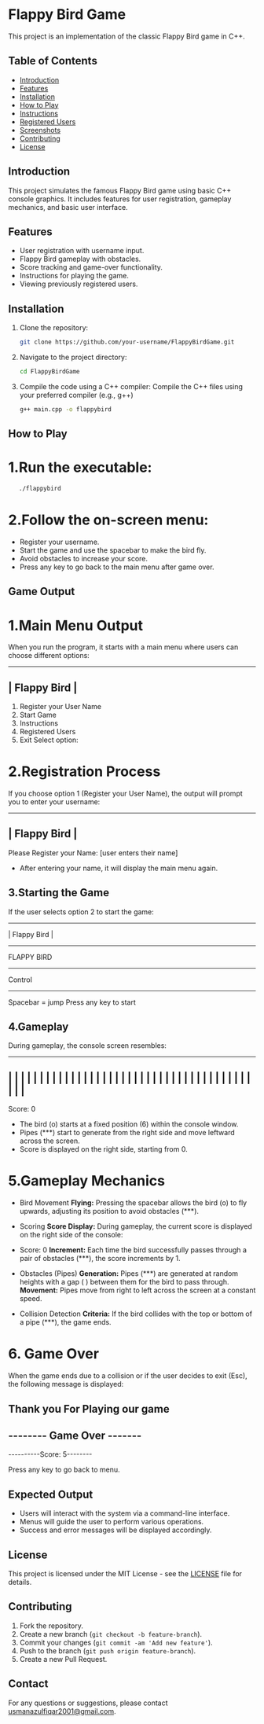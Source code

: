 # Flappy Bird Game
This project is an implementation of the classic Flappy Bird game in C++.

## Table of Contents
- [Introduction](#introduction)
- [Features](#features)
- [Installation](#installation)
- [How to Play](#how-to-play)
- [Instructions](#instructions)
- [Registered Users](#registered-users)
- [Screenshots](#screenshots)
- [Contributing](#contributing)
- [License](#license)

## Introduction
This project simulates the famous Flappy Bird game using basic C++ console graphics. It includes features for user registration, gameplay mechanics, and basic user interface.

## Features
- User registration with username input.
- Flappy Bird gameplay with obstacles.
- Score tracking and game-over functionality.
- Instructions for playing the game.
- Viewing previously registered users.


## Installation
1. Clone the repository:
    ```sh
    git clone https://github.com/your-username/FlappyBirdGame.git
    ```
2. Navigate to the project directory:
    ```sh
    cd FlappyBirdGame
    ```
3. Compile the code using a C++ compiler:
Compile the C++ files using your preferred compiler (e.g., g++)
    ```sh
    g++ main.cpp -o flappybird
    ```

## How to Play
# 1.Run the executable:
 ```sh
    ./flappybird
  ```
# 2.Follow the on-screen menu:
- Register your username.
- Start the game and use the spacebar to make the bird fly.
- Avoid obstacles to increase your score.
- Press any key to go back to the main menu after game over.
  
## Game Output
# 1.Main Menu Output
When you run the program, it starts with a main menu where users can choose different options:

 -------------------------- 
 |      Flappy Bird       | 
 --------------------------
1. Register your User Name
2. Start Game
3. Instructions
4. Registered Users
5. Exit
Select option:


# 2.Registration Process
If you choose option 1 (Register your User Name), the output will prompt you to enter your username:

 -------------------------- 
 |      Flappy Bird       | 
 --------------------------
Please Register your Name: [user enters their name]

- After entering your name, it will display the main menu again.


## 3.Starting the Game
If the user selects option 2 to start the game:

 -------------------------- 
 
 |      Flappy Bird       | 
 
 --------------------------
FLAPPY BIRD

----------
Control 

-------- 
 Spacebar = jump
Press any key to start



## 4.Gameplay
During gameplay, the console screen resembles:

 -------------------------- 
 |                         |
 |                         |
 |                         |
 |                         |
 |                         |
 |                         |
 |                         |
 |                         |
 |                         |
 |                         |
 |                         |
 |                         |
 |                         |
 |                         |
 |                         |
 |                         |
 |                         |
 |                         |
 |                         |
 |                         |
 |                         |
 -------------------------- 
Score: 0

- The bird (o) starts at a fixed position (6) within the console window.
- Pipes (***) start to generate from the right side and move leftward across the screen.
- Score is displayed on the right side, starting from 0.



# 5.Gameplay Mechanics
- Bird Movement
**Flying:** Pressing the spacebar allows the bird (o) to fly upwards, adjusting its position to avoid obstacles (***).
- Scoring
**Score Display:** During gameplay, the current score is displayed on the right side of the console:
- Score: 0
**Increment:** Each time the bird successfully passes through a pair of obstacles (***), the score increments by 1.

- Obstacles (Pipes)
**Generation:** Pipes (***) are generated at random heights with a gap ( ) between them for the bird to pass through.
**Movement:** Pipes move from right to left across the screen at a constant speed.

- Collision Detection
**Criteria:** If the bird collides with the top or bottom of a pipe (***), the game ends.

  

# 6. Game Over
When the game ends due to a collision or if the user decides to exit (Esc), the following message is displayed:

Thank you For Playing our game
 --------------------------
-------- Game Over -------
--------------------------
----------Score: 5--------

Press any key to go back to menu.


## Expected Output
- Users will interact with the system via a command-line interface.
- Menus will guide the user to perform various operations.
- Success and error messages will be displayed accordingly.

## License
This project is licensed under the MIT License - see the [LICENSE](LICENSE) file for details.

## Contributing
1. Fork the repository.
2. Create a new branch (`git checkout -b feature-branch`).
3. Commit your changes (`git commit -am 'Add new feature'`).
4. Push to the branch (`git push origin feature-branch`).
5. Create a new Pull Request.

## Contact
For any questions or suggestions, please contact [usmanazulfiqar2001@gmail.com](mailto:usmanazulfiqar2001@gmail.com).




